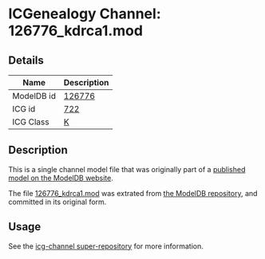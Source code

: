 # ICGenealogy Channel: 126776\_kdrca1.mod

## Details

Name | Description
---- | -----------
ModelDB id | [126776](http://senselab.med.yale.edu/ModelDB/ShowModel.cshtml?model=126776)
ICG id | [722](http://icg.neurotheory.ox.ac.uk/channels/1/722)
ICG Class | [K](http://icg.neurotheory.ox.ac.uk/channels/1)

## Description

This is a single channel model file that was originally part of a [published model on the ModelDB website](http://senselab.med.yale.edu/mModelDB/ShowModel.cshtml?model=126776).

The file [126776\_kdrca1.mod](126776_kdrca1.mod) was extrated from [the ModelDB repository](http://senselab.med.yale.edu/ModelDB/ShowModel.cshtml?model=126776), and committed in its original form.

## Usage

See the [icg-channel super-repository](https://github.com/icgenealogy/icg-channels) for more information.